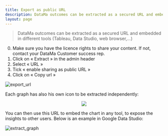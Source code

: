 ```yaml
---
title: Export as public URL
description: DataMa outcomes can be extracted as a secured URL and embedded in different tools (Tableau, Data Studio, web browser,…)
layout: page
---
```


> DataMa outcomes can be extracted as a secured URL and embedded in different tools (Tableau, Data Studio, web browser,…)

0. Make sure you have the licence rights to share your content. If not, contact your DataMa Customer success rep.
1. Click on « Extract » in the admin header
2. Select « URL »
3. Tick « enable sharing as public URL »
3. Click on « Copy url »

![export_url]({{site.url}}/{{site.baseurl}}/core_app/old/header/export_results/images/export_url.gif)

Each graph has also his own icon to be extracted independently:

<center><img src="{{site.url}}/{{site.baseurl}}/core_app/old/header/export_results/images/share_graph.png"/></center>

You can then use this URL to embed the chart in any tool, to expose the insights to other users.
Below is an example in Google Data Studio:

![extract_graph]({{site.url}}/{{site.baseurl}}/core_app/old/header/export_results/images/ShareSimpleApp-Compare_GIF2.gif)
